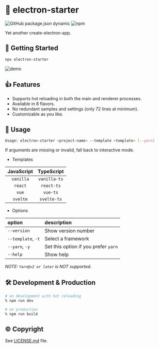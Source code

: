 # :flight_departure: electron-starter

![GitHub package.json dynamic](https://img.shields.io/github/package-json/keywords/sprout2000/electron-starter)
![npm](https://img.shields.io/npm/dt/electron-starter)

Yet another create-electron-app.

## :rocket: Getting Started

```sh
npx electron-starter
```

![demo](https://user-images.githubusercontent.com/52094761/198173518-e448abf5-720f-4b06-b430-07cc6a4976fd.gif)

## :thumbsup: Features

- Supports hot reloading in both the main and renderer processes.
- Available in 8 flavors.
- No redundant samples and settings (only 72 lines at minimum).
- Customizable as you like.

## :green_book: Usage

```sh
Usage: electron-starter <project-name> --template <template> [--yarn]
```

If arguments are missing or invalid, fall back to interactive mode.

- Templates

| JavaScript |  TypeScript  |
| :--------: | :----------: |
| `vanilla`  | `vanilla-ts` |
|  `react`   |  `react-ts`  |
|   `vue`    |   `vue-ts`   |
|  `svelte`  | `svelte-ts`  |

- Options

| option             | description                          |
| :----------------- | :----------------------------------- |
| `--version`        | Show version number                  |
| `--template`, `-t` | Select a framework                   |
| `--yarn`, `-y`     | Set this option if you prefer `yarn` |
| `--help`           | Show help                            |

_NOTE: `Yarn@v2 or later` is NOT supported._

## :hammer_and_wrench: Development & Production

```sh
# on development with hot reloading
% npm run dev

# on production
% npm run build
```

## :copyright: Copyright

See [LICENSE.md](./LICENSE.md) file.
